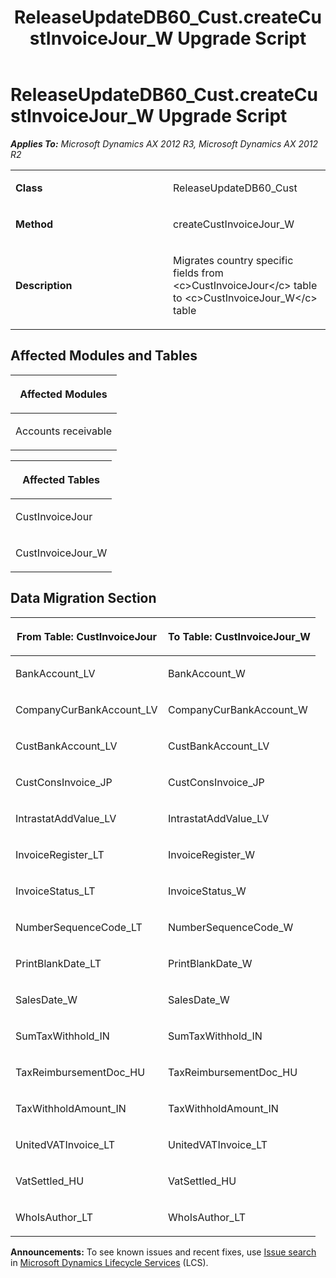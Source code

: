 ﻿---
title: ReleaseUpdateDB60_Cust.createCustInvoiceJour_W Upgrade Script
TOCTitle: ReleaseUpdateDB60_Cust.createCustInvoiceJour_W Upgrade Script
ms:assetid: 9763dddf-1089-0d09-bc62-f341fbc0e56d
ms:mtpsurl: https://msdn.microsoft.com/en-us/library/JJ686215(v=AX.60)
ms:contentKeyID: 49709919
ms.date: 05/18/2015
mtps_version: v=AX.60
---

# ReleaseUpdateDB60\_Cust.createCustInvoiceJour\_W Upgrade Script 


_**Applies To:** Microsoft Dynamics AX 2012 R3, Microsoft Dynamics AX 2012 R2_

<table>
<colgroup>
<col style="width: 50%" />
<col style="width: 50%" />
</colgroup>
<tbody>
<tr class="odd">
<td><p><strong>Class</strong></p></td>
<td><p>ReleaseUpdateDB60_Cust</p></td>
</tr>
<tr class="even">
<td><p><strong>Method</strong></p></td>
<td><p>createCustInvoiceJour_W</p></td>
</tr>
<tr class="odd">
<td><p><strong>Description</strong></p></td>
<td><p>Migrates country specific fields from &lt;c&gt;CustInvoiceJour&lt;/c&gt; table to &lt;c&gt;CustInvoiceJour_W&lt;/c&gt; table</p></td>
</tr>
</tbody>
</table>


## Affected Modules and Tables

<table>
<colgroup>
<col style="width: 100%" />
</colgroup>
<thead>
<tr class="header">
<th><p>Affected Modules</p></th>
</tr>
</thead>
<tbody>
<tr class="odd">
<td><p>Accounts receivable</p></td>
</tr>
</tbody>
</table>


<table>
<colgroup>
<col style="width: 100%" />
</colgroup>
<thead>
<tr class="header">
<th><p>Affected Tables</p></th>
</tr>
</thead>
<tbody>
<tr class="odd">
<td><p>CustInvoiceJour</p></td>
</tr>
<tr class="even">
<td><p>CustInvoiceJour_W</p></td>
</tr>
</tbody>
</table>


## Data Migration Section

<table>
<colgroup>
<col style="width: 50%" />
<col style="width: 50%" />
</colgroup>
<thead>
<tr class="header">
<th><p>From Table: CustInvoiceJour</p></th>
<th><p>To Table: CustInvoiceJour_W</p></th>
</tr>
</thead>
<tbody>
<tr class="odd">
<td><p>BankAccount_LV</p></td>
<td><p>BankAccount_W</p></td>
</tr>
<tr class="even">
<td><p>CompanyCurBankAccount_LV</p></td>
<td><p>CompanyCurBankAccount_W</p></td>
</tr>
<tr class="odd">
<td><p>CustBankAccount_LV</p></td>
<td><p>CustBankAccount_LV</p></td>
</tr>
<tr class="even">
<td><p>CustConsInvoice_JP</p></td>
<td><p>CustConsInvoice_JP</p></td>
</tr>
<tr class="odd">
<td><p>IntrastatAddValue_LV</p></td>
<td><p>IntrastatAddValue_LV</p></td>
</tr>
<tr class="even">
<td><p>InvoiceRegister_LT</p></td>
<td><p>InvoiceRegister_W</p></td>
</tr>
<tr class="odd">
<td><p>InvoiceStatus_LT</p></td>
<td><p>InvoiceStatus_W</p></td>
</tr>
<tr class="even">
<td><p>NumberSequenceCode_LT</p></td>
<td><p>NumberSequenceCode_W</p></td>
</tr>
<tr class="odd">
<td><p>PrintBlankDate_LT</p></td>
<td><p>PrintBlankDate_W</p></td>
</tr>
<tr class="even">
<td><p>SalesDate_W</p></td>
<td><p>SalesDate_W</p></td>
</tr>
<tr class="odd">
<td><p>SumTaxWithhold_IN</p></td>
<td><p>SumTaxWithhold_IN</p></td>
</tr>
<tr class="even">
<td><p>TaxReimbursementDoc_HU</p></td>
<td><p>TaxReimbursementDoc_HU</p></td>
</tr>
<tr class="odd">
<td><p>TaxWithholdAmount_IN</p></td>
<td><p>TaxWithholdAmount_IN</p></td>
</tr>
<tr class="even">
<td><p>UnitedVATInvoice_LT</p></td>
<td><p>UnitedVATInvoice_LT</p></td>
</tr>
<tr class="odd">
<td><p>VatSettled_HU</p></td>
<td><p>VatSettled_HU</p></td>
</tr>
<tr class="even">
<td><p>WhoIsAuthor_LT</p></td>
<td><p>WhoIsAuthor_LT</p></td>
</tr>
</tbody>
</table>

  
**Announcements:** To see known issues and recent fixes, use [Issue search](http://go.microsoft.com/fwlink/?linkid=389258) in [Microsoft Dynamics Lifecycle Services](http://go.microsoft.com/fwlink/?linkid=306505) (LCS).

